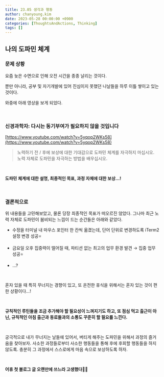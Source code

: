```yaml
---
title: 23.05 생각과 행동
author: chanyoung.kim
date: 2023-05-28 00:00:00 +0900
categories: [ThoughtsAndActions, Thinking]
tags: []
---
```


## 나의 도파민 체계

### 문제 상황
요즘 늦은 수면으로 인해 오전 시간을 종종 날리는 것이다. 

뿐만 아니라, 공부 및 자기개발에 있어 진심이지 못했던 나날들을 하루 이틀 쌓이고 있는 것이다.

와중에 아래 영상을 보게 되었다.

<br/>



### ****신경과학자: 다시는 동기부여가 필요하지 않을 것입니다****
[https://www.youtube.com/watch?v=5yqop2WKs58](https://www.youtube.com/watch?v=5yqop2WKs58)

> 노력하기 전 / 후에 보상에 대한 기대감으로 도파민 체계를 자극하지 마십시오. <br/>노력 자체로 도파민을 자극하는 방법을 배우십시오.

<br/>



**도파민 체계에 대한 설명, 최종적인 목표, 과정 자체에 대한 보상…!**

<br/>



### 결론적으로
위 내용들을 고민해보았고, 물론 당장 최종적인 목표가 떠오르진 않았다. 그나마 최근 노력 자체로 도파민이 붐비되는 느낌이 드는 순간들은 아래와 같았다.

- 수정을 터미널 내 마우스 포인터 한 칸씩 옮겼는데, 단어 단위로 변경하도록 iTerm2 설정 변경 성공⭐️

- 금요일 오후 집중력이 떨어질 때, 파티션 없는 최고의 업무 환경 발견 → 집중 업무 성공⭐️

- …?

<br/>



혼자 있을 때 특히 무너지는 경향이 있고, 또 온전한 휴식을 위해서는 혼자 있는 것이 편한 상황이다…! 

<br/>



**규칙적인 루틴들을 조금 추가해야 할 필요성이 느껴지기도 하고, 또 점심 먹고 출근이 아닌, 규칙적인 아침 출근과 동료들과의 소통도 꾸준히 할 필요를 느낀다.**

<br/>



궁극적으로 내가 무너지는 날들에 있어서, 버티게 해주는 도파민을 위해서 과정의 즐거움을 찾아보자. 사소한 과정들로부터 사소한 행동들을 통해 후에 후회할 행동들을 하지 않도록. 충분히 그 과정에서 스스로에게 마음 속으로 보상하도록 하자.

<br/>



**어휴 첫 블로그 글 오랜만에 쓰느라 고생했다**👍🏻

<br/>



<br/>



<br/>



<br/>



